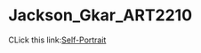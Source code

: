 # Jackson_Gkar_ART2210

CLick this link:[Self-Portrait](https://gmanski504.github.io/Jackson_Gkar_ART2210/3-Jackson_Gkar_ART2210_Self-portrait_Sep23_Fall2019/JackSept232019-1.html)
